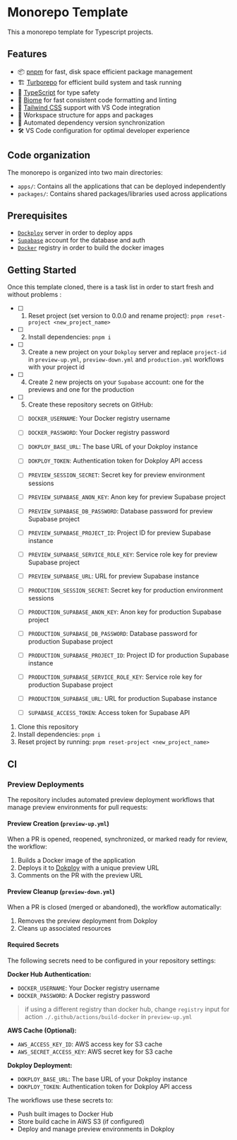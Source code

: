 # Monorepo Template

This a monorepo template for Typescript projects.

## Features

- 📦 [pnpm](https://pnpm.io/) for fast, disk space efficient package management
- 🏗️ [Turborepo](https://turbo.build/) for efficient build system and task running
- 🔷 [TypeScript](https://www.typescriptlang.org/) for type safety
- 🔨 [Biome](https://biomejs.dev/) for fast consistent code formatting and linting
- 🎨 [Tailwind CSS](https://tailwindcss.com/) support with VS Code integration
- 📱 Workspace structure for apps and packages
- 🔄 Automated dependency version synchronization
- 🛠️ VS Code configuration for optimal developer experience

## Code organization

The monorepo is organized into two main directories:

- `apps/`: Contains all the applications that can be deployed independently
- `packages/`: Contains shared packages/libraries used across applications

## Prerequisites

- [`Dockploy`](https://docs.dokploy.com/docs/core) server in order to deploy apps
- [`Supabase`](https://supabase.com/) account for the database and auth
- [`Docker`](https://www.docker.com/) registry in order to build the docker images

## Getting Started

Once this template cloned, there is a task list in order to start fresh and without problems :
- [ ] 1. Reset project (set version to 0.0.0 and rename project): `pnpm reset-project <new_project_name>`
- [ ] 2. Install dependencies: `pnpm i`
- [ ] 3. Create a new project on your `Dokploy` server and replace `project-id` in `preview-up.yml`, `preview-down.yml` and `production.yml` workflows with your project id
- [ ] 4. Create 2 new projects on your `Supabase` account: one for the previews and one for the production
- [ ] 5. Create these repository secrets on GitHub:
  - [ ] `DOCKER_USERNAME`: Your Docker registry username
  - [ ] `DOCKER_PASSWORD`: Your Docker registry password
  - [ ] `DOKPLOY_BASE_URL`: The base URL of your Dokploy instance
  - [ ] `DOKPLOY_TOKEN`: Authentication token for Dokploy API access
  - [ ] `PREVIEW_SESSION_SECRET`: Secret key for preview environment sessions
  - [ ] `PREVIEW_SUPABASE_ANON_KEY`: Anon key for preview Supabase project
  - [ ] `PREVIEW_SUPABASE_DB_PASSWORD`: Database password for preview Supabase project
  - [ ] `PREVIEW_SUPABASE_PROJECT_ID`: Project ID for preview Supabase instance
  - [ ] `PREVIEW_SUPABASE_SERVICE_ROLE_KEY`: Service role key for preview Supabase project
  - [ ] `PREVIEW_SUPABASE_URL`: URL for preview Supabase instance
  - [ ] `PRODUCTION_SESSION_SECRET`: Secret key for production environment sessions
  - [ ] `PRODUCTION_SUPABASE_ANON_KEY`: Anon key for production Supabase project
  - [ ] `PRODUCTION_SUPABASE_DB_PASSWORD`: Database password for production Supabase project
  - [ ] `PRODUCTION_SUPABASE_PROJECT_ID`: Project ID for production Supabase instance
  - [ ] `PRODUCTION_SUPABASE_SERVICE_ROLE_KEY`: Service role key for production Supabase project
  - [ ] `PRODUCTION_SUPABASE_URL`: URL for production Supabase instance
  - [ ] `SUPABASE_ACCESS_TOKEN`: Access token for Supabase API


1. Clone this repository
2. Install dependencies: `pnpm i`
3. Reset project by running: `pnpm reset-project <new_project_name>`

## CI

### Preview Deployments

The repository includes automated preview deployment workflows that manage preview environments for pull requests:

#### Preview Creation (`preview-up.yml`)

When a PR is opened, reopened, synchronized, or marked ready for review, the workflow:

1. Builds a Docker image of the application
2. Deploys it to [Dokploy](https://dokploy.com) with a unique preview URL
3. Comments on the PR with the preview URL

#### Preview Cleanup (`preview-down.yml`)

When a PR is closed (merged or abandoned), the workflow automatically:

1. Removes the preview deployment from Dokploy
2. Cleans up associated resources

#### Required Secrets

The following secrets need to be configured in your repository settings:

**Docker Hub Authentication:**

- `DOCKER_USERNAME`: Your Docker registry username
- `DOCKER_PASSWORD`: A Docker registry password

> if using a different registry than docker hub, change `registry` input for action `./.github/actions/build-docker` in `preview-up.yml`

**AWS Cache (Optional):**

- `AWS_ACCESS_KEY_ID`: AWS access key for S3 cache
- `AWS_SECRET_ACCESS_KEY`: AWS secret key for S3 cache

**Dokploy Deployment:**

- `DOKPLOY_BASE_URL`: The base URL of your Dokploy instance
- `DOKPLOY_TOKEN`: Authentication token for Dokploy API access

The workflows use these secrets to:

- Push built images to Docker Hub
- Store build cache in AWS S3 (if configured)
- Deploy and manage preview environments in Dokploy
